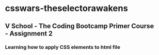 # csswars-theselectorawakens

## V School - The Coding Bootcamp Primer Course - Assignment 2

### Learning how to apply CSS elements to html file
